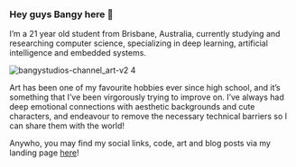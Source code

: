 ### Hey guys Bangy here 👋
I’m a 21 year old student from Brisbane, Australia, currently studying and researching computer science, specializing in deep learning, artificial intelligence and embedded systems.

![bangystudios-channel_art-v2 4](https://github.com/BangyStudios/BangyStudios/assets/88018736/d3cca047-5b14-4cbc-aacf-21510f0421e9)

Art has been one of my favourite hobbies ever since high school, and it’s something that I’ve been virgorously trying to improve on. I’ve always had deep emotional connections with aesthetic backgrounds and cute characters, and endeavour to remove the necessary technical barriers so I can share them with the world!

Anywho, you may find my social links, code, art and blog posts via my landing page [here](https://www.bangystudios.com)!

<!--
**BangyStudios/BangyStudios** is a ✨ _special_ ✨ repository because its `README.md` (this file) appears on your GitHub profile.

Here are some ideas to get you started:

- 🔭 I’m currently working on ...
- 🌱 I’m currently learning ...
- 👯 I’m looking to collaborate on ...
- 🤔 I’m looking for help with ...
- 💬 Ask me about ...
- 📫 How to reach me: ...
- 😄 Pronouns: ...
- ⚡ Fun fact: ...
-->

